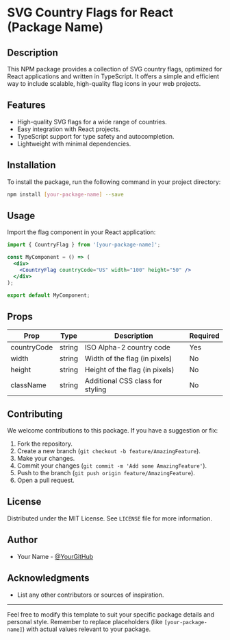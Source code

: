 # SVG Country Flags for React (Package Name)

## Description

This NPM package provides a collection of SVG country flags, optimized for React applications and written in TypeScript. It offers a simple and efficient way to include scalable, high-quality flag icons in your web projects.

## Features

- High-quality SVG flags for a wide range of countries.
- Easy integration with React projects.
- TypeScript support for type safety and autocompletion.
- Lightweight with minimal dependencies.

## Installation

To install the package, run the following command in your project directory:

```bash
npm install [your-package-name] --save
```

## Usage

Import the flag component in your React application:

```jsx
import { CountryFlag } from '[your-package-name]';

const MyComponent = () => (
  <div>
    <CountryFlag countryCode="US" width="100" height="50" />
  </div>
);

export default MyComponent;
```

## Props

| Prop        | Type   | Description                      | Required |
| ----------- | ------ | -------------------------------- | -------- |
| countryCode | string | ISO Alpha-2 country code         | Yes      |
| width       | string | Width of the flag (in pixels)    | No       |
| height      | string | Height of the flag (in pixels)   | No       |
| className   | string | Additional CSS class for styling | No       |

## Contributing

We welcome contributions to this package. If you have a suggestion or fix:

1. Fork the repository.
2. Create a new branch (`git checkout -b feature/AmazingFeature`).
3. Make your changes.
4. Commit your changes (`git commit -m 'Add some AmazingFeature'`).
5. Push to the branch (`git push origin feature/AmazingFeature`).
6. Open a pull request.

## License

Distributed under the MIT License. See `LICENSE` file for more information.

## Author

- Your Name - [@YourGitHub](https://github.com/YourGitHub)

## Acknowledgments

- List any other contributors or sources of inspiration.

---

Feel free to modify this template to suit your specific package details and personal style. Remember to replace placeholders (like `[your-package-name]`) with actual values relevant to your package.
